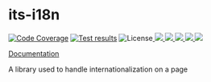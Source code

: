 # its-i18n

[![Code Coverage](https://omarcastro.github.io/its-i18n/reports/coverage/unit/coverage-badge-a11y.svg "Code Coverage")](https://omarcastro.github.io/its-i18n/reports/coverage/unit) [![Test results](https://omarcastro.github.io/its-i18n/reports/test-results/test-results-badge-a11y.svg "Test results")](https://omarcastro.github.io/its-i18n/reports/playwright-report) ![License](https://omarcastro.github.io/its-i18n/reports/license-badge-a11y.svg "License")<a href="https://www.npmjs.com/package/its-i18n" aria-label="go to NPM package" title="go to NPM package">
    <picture>
        <source srcset="https://img.shields.io/npm/v/its-i18n?style=for-the-badge&logo=npm&logoColor=%23ccc&labelColor=%23333" media="(prefers-color-scheme: dark)"> 
        <img src="https://img.shields.io/npm/v/its-i18n?style=for-the-badge&logo=npm&logoColor=%23333&labelColor=%23ccc">
    </picture>
</a><a href="https://github.com/OmarCastro/its-i18n" aria-label="go to Github" title="go to Github">
    <picture>
        <source srcset="https://img.shields.io/github/v/release/OmarCastro/its-i18n?style=for-the-badge&logo=github&logoColor=%23ccc&labelColor=%23333" media="(prefers-color-scheme: dark)"> 
        <img src="https://img.shields.io/github/v/release/OmarCastro/its-i18n?style=for-the-badge&logo=github&logoColor=%23333&labelColor=%23ccc">
    </picture>
</a><a href="https://github.com/OmarCastro/its-i18n" aria-label="go to Github" title="go to Github">
    <picture>
        <source srcset="https://img.shields.io/github/stars/OmarCastro/its-i18n?style=for-the-badge&logo=github&logoColor=%23ccc&labelColor=%23333" media="(prefers-color-scheme: dark)"> 
        <img src="https://img.shields.io/github/stars/OmarCastro/its-i18n?style=for-the-badge&logo=github&logoColor=%23333&labelColor=%23ccc">
    </picture>
</a><a href="https://github.com/OmarCastro/its-i18n" aria-label="go to Github" title="go to Github">
    <picture>
        <source srcset="https://img.shields.io/github/forks/OmarCastro/its-i18n?style=for-the-badge&logo=github&logoColor=%23ccc&labelColor=%23333" media="(prefers-color-scheme: dark)"> 
        <img src="https://img.shields.io/github/forks/OmarCastro/its-i18n?style=for-the-badge&logo=github&logoColor=%23333&labelColor=%23ccc">
    </picture>
</a><a href="https://codeclimate.com/github/OmarCastro/its-i18n" aria-label="view code climate" title="view code climate">
    <picture>
        <source srcset="https://img.shields.io/codeclimate/maintainability/OmarCastro/its-i18n?style=for-the-badge&logo=codeclimate&logoColor=%23ccc&labelColor=%23333" media="(prefers-color-scheme: dark)"> 
        <img src="https://img.shields.io/codeclimate/maintainability/OmarCastro/its-i18n?style=for-the-badge&logo=codeclimate&logoColor=%23333&labelColor=%23ccc">
    </picture>
</a>




[Documentation](https://omarcastro.github.io/its-i18n/)

A library used to handle internationalization on a page
